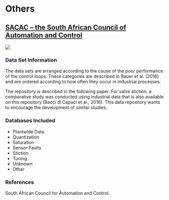 # Others 
## [SACAC – the South African Council of Automation and Control](https://sacac.org.za/resources/)
![](<https://img.shields.io/badge/sector-others-ff69b4.svg>)

### Data Set Information  
The data sets are arranged according to the cause of the poor performance of the control loops. These categories are described in Bauer et al. (2016) and are ordered according to how often they occur in industrial processes.

The repository is described in the following paper. For valve stiction, a comparative study was conducted using industrial data that is also available on this repository (Bacci di Capaci et al., 2016). This data repository wants to encourage the development of similar studies.
### Databases Included 
- Plantwide Data 
- Quantization
- Saturation 
- Sensor Faults
- Stiction 
- Tuning
- Unknown 
- Other
### References
South African Council for Automation and Control. 